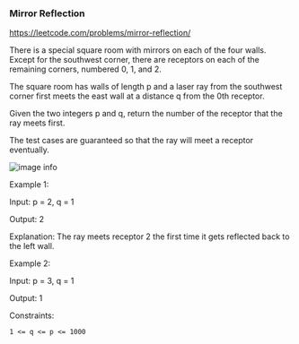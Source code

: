 ### Mirror Reflection
https://leetcode.com/problems/mirror-reflection/

There is a special square room with mirrors on each of the four walls. Except for the southwest corner, there are receptors on each of the remaining corners, numbered 0, 1, and 2.

The square room has walls of length p and a laser ray from the southwest corner first meets the east wall at a distance q from the 0th receptor.

Given the two integers p and q, return the number of the receptor that the ray meets first.

The test cases are guaranteed so that the ray will meet a receptor eventually.

 <img src="https://s3-lc-upload.s3.amazonaws.com/uploads/2018/06/18/reflection.png" alt="image info" />

Example 1:

Input: p = 2, q = 1

Output: 2

Explanation: The ray meets receptor 2 the first time it gets reflected back to the left wall.

Example 2:

Input: p = 3, q = 1

Output: 1

 

Constraints:

    1 <= q <= p <= 1000

